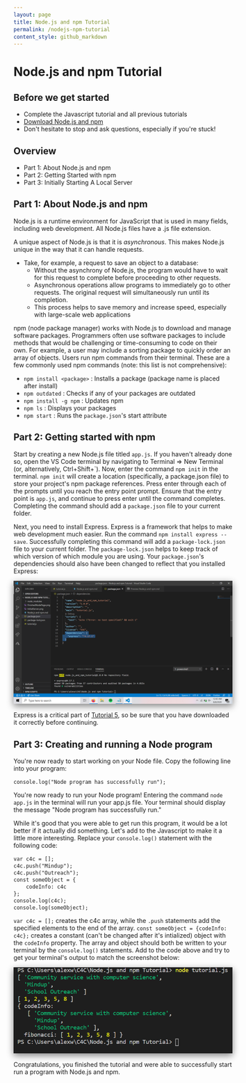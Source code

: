 ```yaml
---
layout: page
title: Node.js and npm Tutorial
permalink: /nodejs-npm-tutorial
content_style: github_markdown
---
```

<style>
    img {
        box-shadow: 0 5px 15px grey;
    }
</style>

# Node.js and npm Tutorial

## Before we get started
- Complete the Javascript tutorial and all previous tutorials
- [Download Node.js and npm](https://nodejs.org/en/download/)
- Don't hesitate to stop and ask questions, especially if you're stuck!

## Overview
- Part 1: About Node.js and npm
- Part 2: Getting Started with npm
- Part 3: Initially Starting A Local Server


## Part 1: About Node.js and npm
Node.js is a runtime environment for JavaScript that is used in many fields, including web development. All Node.js files have a .js file extension.

A unique aspect of Node.js is that it is _asynchronous_. This makes Node.js unique in the way that it can handle requests.
- Take, for example, a request to save an object to a database: 
    - Without the asynchrony of Node.js, the program would have to wait for this request to complete before proceeding to other requests.
    - Asynchronous operations allow programs to immediately go to other requests. The original request will     simultaneously run until its completion.
    - This process helps to save memory and increase speed, especially with large-scale web applications

npm (node package manager) works with Node.js to download and manage software packages. Programmers often use software packages to include methods that would be challenging or time-consuming to code on their own. For example, a user may include a sorting package to quickly order an array of objects. Users run npm commands from their terminal. These are a few commonly used npm commands (note: this list is not comprehensive):
- `npm install <package>` : Installs a package (package name is placed after install)
- `npm outdated` : Checks if any of your packages are outdated
- `npm install -g npm` : Updates npm
- `npm ls` : Displays your packages
- `npm start` : Runs the `package.json`'s start attribute

## Part 2: Getting started with npm
Start by creating a new Node.js file titled `app.js`. If you haven't already done so, open the VS Code terminal by navigating to Terminal => New Terminal (or, alternatively, Ctrl+Shift+\`). Now, enter the command `npm init` in the terminal. `npm init` will create a location (specifically, a package.json file) to store your project's npm package references. Press enter through each of the prompts until you reach the entry point prompt. Ensure that the entry point is `app.js`, and continue to press enter until the command completes. Completing the command should add a `package.json` file to your current folder.

Next, you need to install Express. Express is a framework that helps to make web development much easier. Run the command `npm install express --save`. Successfully completing this command will add a `package-lock.json` file to your current folder. The `package-lock.json` helps to keep track of which version of which module you are using. Your `package.json`'s dependencies should also have been changed to reflect that you installed Express:

![Express in package.json](images/node-npm-tutorial/packageJsonPicture.png)

Express is a critical part of [Tutorial 5](https://code4community.github.io/express-mongodb-tutorial), so be sure that you have downloaded it correctly before continuing.


## Part 3: Creating and running a Node program
You're now ready to start working on your Node file. Copy the following line into your program:

    console.log("Node program has successfully run");


You're now ready to run your Node program! Entering the command `node app.js` in the terminal will run your app.js file. Your terminal should display the message "Node program has successfully run."

While it's good that you were able to get run this program, it would be a lot better if it actually did something. Let's add to the Javascript to make it a little more interesting. Replace your `console.log()` statement with the following code:

    var c4c = [];
    c4c.push("Mindup");
    c4c.push("Outreach");
    const someObject = {
        codeInfo: c4c
    };
    console.log(c4c);
    console.log(someObject);
    
`var c4c = [];` creates the c4c array, while the `.push` statements add the specified elements to the end of the array. `const someObject = {codeInfo: c4c};` creates a constant (can't be changed after it's intialized) object with the `codeInfo` property. The array and object should both be written to your terminal by the `console.log()` statements. Add to the code above and try to get your terminal's output to match the screenshot below:

![Node.js final page screenshot](images/node-npm-tutorial/FinalConsoleOut.png)

Congratulations, you finished the tutorial and were able to successfully start run a program with Node.js and npm.

